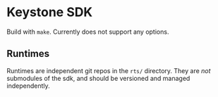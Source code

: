 # Keystone SDK

Build with `make`. Currently does not support any options.

## Runtimes

Runtimes are independent git repos in the ``rts/`` directory. They are
_not_ submodules of the sdk, and should be versioned and managed
independently.
